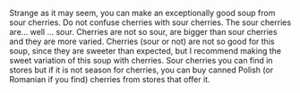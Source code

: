 Strange as it may seem, you can make an exceptionally good soup from sour cherries. Do not confuse cherries with sour cherries. The sour cherries are… well ... sour. Cherries are not so sour, are bigger than sour cherries and they are more varied. Cherries (sour or not) are not so good for this soup, since they are sweeter than expected, but I recommend making the sweet variation of this soup with cherries. Sour cherries you can find in stores but if it is not season for cherries, you can buy canned Polish (or Romanian if you find) cherries from stores that offer it.